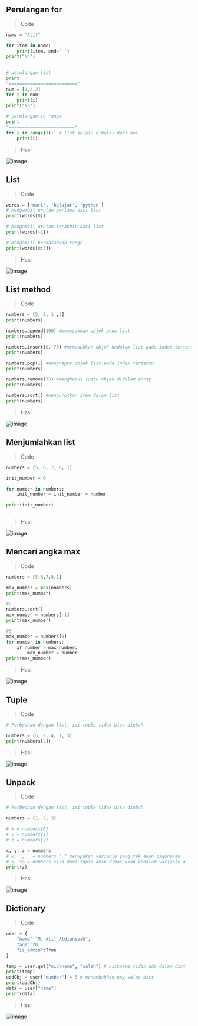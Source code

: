 ## Perulangan for

> Code

```py
name = "Alif"

for item in name:
    print(item, end=' ')
print("\n")
    

# perulangan list
print
"=========================="
num = [1,2,3]
for i in num:
    print(i)
print("\n")   

# perulangan in range
print
"========================="
for i in range(3):  # list selalu dimulai dari nol
    print(i)
```
> Hasil

![image](https://user-images.githubusercontent.com/92983457/140637376-5d821db4-1e26-4b45-8708-83d1fff81351.png)

## List

> Code

```py
words = ['mari', 'belajar', 'python']
# mengambil urutan pertama dari list
print(words[0])

# mengambil urutan terakhir dari list
print(words[-1])

# mengambil berdasarkan range
print(words[0:3])
```
> Hasil

![image](https://user-images.githubusercontent.com/92983457/140637423-2643c09f-118d-4e04-8aca-525bb3af3a4c.png)

## List method

> Code

```py
numbers = [5, 2, 1 ,3]
print(numbers)

numbers.append(100) #memasukkan objek pada list
print(numbers)

numbers.insert(0, 75) #memasukkan objek kedalam list pada index tertentu
print(numbers)

numbers.pop(1) #menghapus objek list pada index tertentu
print(numbers)

numbers.remove(75) #menghapus suatu objek didalam array
print(numbers)

numbers.sort() #mengurutkan item dalam list
print(numbers)
```

> Hasil 

![image](https://user-images.githubusercontent.com/92983457/140637493-1ca6c6f4-9ef5-425a-81d5-c4c2c1a791ff.png)

## Menjumlahkan list

> Code 

```py
numbers = [5, 6, 7, 8, 1]

init_number = 0

for number in numbers:
    init_number = init_number + number

print(init_number)    
    
```
> Hasil

![image](https://user-images.githubusercontent.com/92983457/140637644-6a93b327-25dc-4f31-93e8-584917580aa6.png)

## Mencari angka max

> Code

```py
numbers = [5,6,7,8,1]

max_number = max(numbers)
print(max_number)

#2
numbers.sort()
max_number = numbers[-1]
print(max_number)

#3
max_number = numbers[0]
for number in numbers:
    if number > max_number:
        max_number = number
print(max_number)
```
> Hasil 

![image](https://user-images.githubusercontent.com/92983457/140637711-b7cbc656-9879-4add-b1a5-184c027c21bb.png)

## Tuple

> Code

```py
# Perbedaan dengan list, isi tuple tidak bisa diubah

numbers = (5, 2, 4, 1, 3)
print(numbers[2])

```
> Hasil

![image](https://user-images.githubusercontent.com/92983457/140637785-c1638bcb-34b3-4eb6-853f-c0fb891aa152.png)

## Unpack

> Code

```py
# Perbedaan dengan list, isi tuple tidak bisa diubah

numbers = (1, 2, 3)

# x = numbers[0]
# y = numbers[1]
# z = numbers[2]

x, y, z = numbers
# x, _, _ = numbers "_" merupakan variable yang tak akan digunakan
# x, *a = numbers sisa dari tuple akan dimasukkan kedalam variable a
print(z)
```
> Hasil

![image](https://user-images.githubusercontent.com/92983457/140637881-620b7a83-35a0-435a-9179-c33a6d803986.png)

## Dictionary

> Code

```py
user = {
    "name":"M. Alif Aldiansyah",
    "age":20,
    "is_admin":True
}

temp = user.get("nickname", "salah") # nickname tidak ada dalam dict
print(temp)
addObj = user["number"] = 3 # menambahkan key value dict
print(addObj)
data = user["name"]
print(data)
```
> Hasil

![image](https://user-images.githubusercontent.com/92983457/140638015-fe7f6292-27b7-4767-9de7-0ff461ca1544.png)



